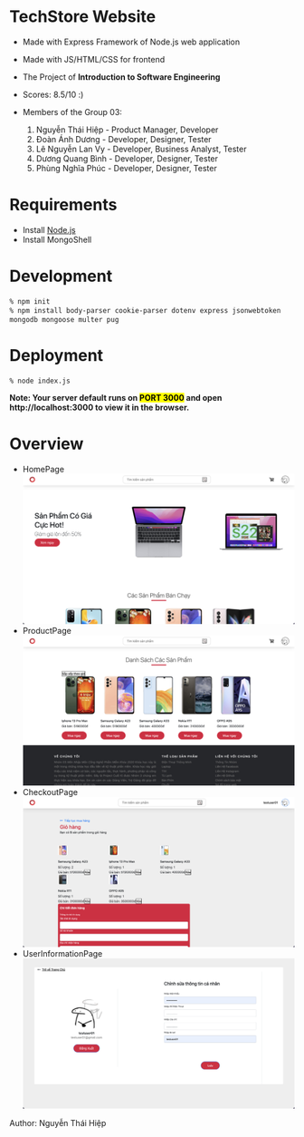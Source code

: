 # TechStore Website

- Made with Express Framework of Node.js web application
- Made with JS/HTML/CSS for frontend
- The Project of **Introduction to Software Engineering**
- Scores: 8.5/10 :)
- Members of the Group 03:

  1. Nguyễn Thái Hiệp - Product Manager, Developer
  2. Đoàn Ánh Dương - Developer, Designer, Tester
  3. Lê Nguyễn Lan Vy - Developer, Business Analyst, Tester
  4. Dương Quang Bình - Developer, Designer, Tester
  5. Phùng Nghĩa Phúc - Developer, Designer, Tester

# Requirements

- Install [Node.js](https://nodejs.org/en/)
- Install MongoShell

# Development

```
% npm init
% npm install body-parser cookie-parser dotenv express jsonwebtoken mongodb mongoose multer pug
```

# Deployment

```
% node index.js
```

**Note: Your server default runs on <mark>PORT 3000</mark> and open http://localhost:3000 to view it in the browser.**

# Overview

- HomePage
  ![home](./overview/home.png)
- ProductPage
  ![product](./overview/product.png)
- CheckoutPage
  ![checkout](./overview/checkout.png)
- UserInformationPage
  ![user](./overview/user.png)

Author: Nguyễn Thái Hiệp
